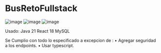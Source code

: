 # BusRetoFullstack
![image](https://github.com/user-attachments/assets/878471ed-e9d7-4c30-bf0e-32136323d660)
![image](https://github.com/user-attachments/assets/fad518b3-2812-4ec0-a635-03a6dc9d1ac1)
![image](https://github.com/user-attachments/assets/94582ed4-4d05-45b9-8244-7d49c23824d7)

Usado:
Java 21
React 18
MySQL

Se Cumplio con todo lo especificado a excepcion de :
• Agregar seguridad a los endpoints.
• Usar typescript.
